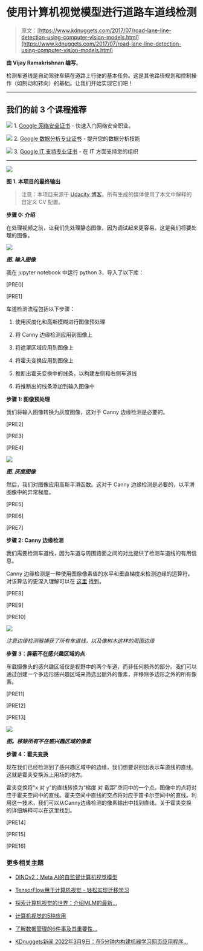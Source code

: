 # 使用计算机视觉模型进行道路车道线检测

> 原文：[https://www.kdnuggets.com/2017/07/road-lane-line-detection-using-computer-vision-models.html](https://www.kdnuggets.com/2017/07/road-lane-line-detection-using-computer-vision-models.html)

**由 Vijay Ramakrishnan 编写**。

检测车道线是自动驾驶车辆在道路上行驶的基本任务。这是其他路径规划和控制操作（如制动和转向）的基础。让我们开始实现它们吧！

* * *

## 我们的前 3 个课程推荐

![](../Images/0244c01ba9267c002ef39d4907e0b8fb.png) 1\. [Google 网络安全证书](https://www.kdnuggets.com/google-cybersecurity) - 快速入门网络安全职业。

![](../Images/e225c49c3c91745821c8c0368bf04711.png) 2\. [Google 数据分析专业证书](https://www.kdnuggets.com/google-data-analytics) - 提升您的数据分析技能

![](../Images/0244c01ba9267c002ef39d4907e0b8fb.png) 3\. [Google IT 支持专业证书](https://www.kdnuggets.com/google-itsupport) - 在 IT 方面支持您的组织

* * *

![](../Images/7a992963ff20ff065c613a4986e26864.png)

**图 1\. 本项目的最终输出**

> 注意：本项目来源于 [Udacity 博客](https://github.com/udacity/CarND-LaneLines-P1)。所有生成的媒体使用了本文中解释的自定义 CV 配置。

**步骤 0: 介绍**

在处理视频之前，让我们先处理静态图像，因为调试起来更容易。这是我们将要处理的图像。

![](../Images/e8f072f35ceec435a7d0e66babd21c0d.png)

***图. 输入图像***

我在 jupyter notebook 中运行 python 3，导入了以下库：

[PRE0]

[PRE1]

车道检测流程包括以下步骤：

1.  使用灰度化和高斯模糊进行图像预处理

1.  将 Canny 边缘检测应用到图像上

1.  将遮罩区域应用到图像上

1.  将霍夫变换应用到图像上

1.  推断出霍夫变换中的线条，以构建左侧和右侧车道线

1.  将推断出的线条添加到输入图像中

**步骤 1: 图像预处理**

我们将输入图像转换为灰度图像，这对于 Canny 边缘检测是必要的。

[PRE2]

[PRE3]

[PRE4]

![](../Images/3890713a560d8e34476af175fcf028a9.png)

***图. 灰度图像***

然后，我们对图像应用高斯平滑函数。这对于 Canny 边缘检测是必要的，以平滑图像中的异常梯度。

[PRE5]

[PRE6]

[PRE7]

**步骤 2: Canny 边缘检测**

我们需要检测车道线，因为车道与周围路面之间的对比提供了检测车道线的有用信息。

Canny 边缘检测是一种使用图像像素值的水平和垂直梯度来检测边缘的运算符。对该算法的更深入理解可以在 [这里](http://docs.opencv.org/trunk/da/d22/tutorial_py_canny.html) 找到。

[PRE8]

[PRE9]

[PRE10]

![](../Images/8e9646d2efb5b21233e6fae0a2961584.png)

*注意边缘检测器捕获了所有车道线，以及像树木这样的周围边缘*

**步骤 3：屏蔽不在感兴趣区域的点**

车载摄像头的感兴趣区域仅是视野中的两个车道，而非任何额外的部分。我们可以通过创建一个多边形感兴趣区域来筛选出额外的像素，并移除多边形之外的所有像素。

[PRE11]

[PRE12]

[PRE13]

![](../Images/1fa94ca382f7d5cc7aff7f61ec5738e7.png)

***图。移除所有不在感兴趣区域的像素***

**步骤 4：霍夫变换**

现在我们已经检测到了感兴趣区域中的边缘，我们想要识别出表示车道线的直线。这就是霍夫变换派上用场的地方。

霍夫变换将“x 对 y”的直线转换为“梯度 对 截距”空间中的一个点。图像中的点将对应于霍夫空间中的直线。霍夫空间中直线的交点将对应于笛卡尔空间中的直线。利用这一技术，我们可以从Canny边缘检测的像素输出中找到直线。关于霍夫变换的详细解释可以在这里找到。

[PRE14]

[PRE15]

[PRE16]

### 更多相关主题

+   [DINOv2：Meta AI的自监督计算机视觉模型](https://www.kdnuggets.com/2023/05/dinov2-selfsupervised-computer-vision-models-meta-ai.html)

+   [TensorFlow用于计算机视觉 - 轻松实现迁移学习](https://www.kdnuggets.com/2022/01/tensorflow-computer-vision-transfer-learning-made-easy.html)

+   [探索计算机视觉的世界：介绍MLM的最新…](https://www.kdnuggets.com/2024/01/mlm-discover-the-world-of-computer-vision-ebook)

+   [计算机视觉的5种应用](https://www.kdnuggets.com/2022/03/5-applications-computer-vision.html)

+   [了解数据管理的6件事及其重要性…](https://www.kdnuggets.com/2022/05/6-things-need-know-data-management-matters-computer-vision.html)

+   [KDnuggets新闻 2022年3月9日：在5分钟内构建机器学习网页应用程序…](https://www.kdnuggets.com/2022/n10.html)
